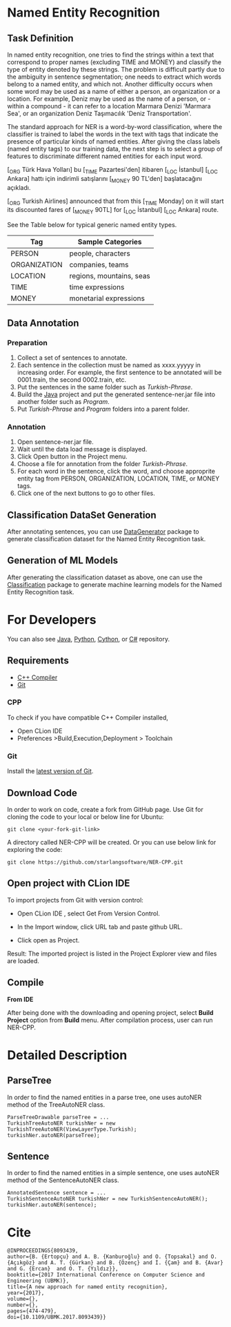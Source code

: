 # Named Entity Recognition

## Task Definition

In named entity recognition, one tries to find the strings within a text that correspond to proper names (excluding TIME and MONEY) and classify the type of entity denoted by these strings. The problem is difficult partly due to the ambiguity in sentence segmentation; one needs to extract which words belong to a named entity, and which not. Another difficulty occurs when some word may be used as a name of either a person, an organization or a location. For example, Deniz may be used as the name of a person, or - within a compound - it can refer to a location Marmara Denizi 'Marmara Sea', or an organization Deniz Taşımacılık 'Deniz Transportation'.

The standard approach for NER is a word-by-word classification, where the classifier is trained to label the words in the text with tags that indicate the presence of particular kinds of named entities. After giving the class labels (named entity tags) to our training data, the next step is to select a group of features to discriminate different named entities for each input word.

[<sub>ORG</sub> Türk Hava Yolları] bu [<sub>TIME</sub> Pazartesi'den] itibaren [<sub>LOC</sub> İstanbul] [<sub>LOC</sub> Ankara] hattı için indirimli satışlarını [<sub>MONEY</sub> 90 TL'den] başlatacağını açıkladı.

[<sub>ORG</sub> Turkish Airlines] announced that from this [<sub>TIME</sub> Monday] on it will start its discounted fares of [<sub>MONEY</sub> 90TL] for [<sub>LOC</sub> İstanbul] [<sub>LOC</sub> Ankara] route.

See the Table below for typical generic named entity types.

|Tag|Sample Categories|
|---|---|
|PERSON|people, characters|
|ORGANIZATION|companies, teams|
|LOCATION|regions, mountains, seas|
|TIME|time expressions|
|MONEY|monetarial expressions|

## Data Annotation

### Preparation

1. Collect a set of sentences to annotate. 
2. Each sentence in the collection must be named as xxxx.yyyyy in increasing order. For example, the first sentence to be annotated will be 0001.train, the second 0002.train, etc.
3. Put the sentences in the same folder such as *Turkish-Phrase*.
4. Build the [Java](https://github.com/starlangsoftware/NER) project and put the generated sentence-ner.jar file into another folder such as *Program*.
5. Put *Turkish-Phrase* and *Program* folders into a parent folder.

### Annotation

1. Open sentence-ner.jar file.
2. Wait until the data load message is displayed.
3. Click Open button in the Project menu.
4. Choose a file for annotation from the folder *Turkish-Phrase*.  
5. For each word in the sentence, click the word, and choose approprite entity tag from PERSON, ORGANIZATION, LOCATION, TIME, or MONEY tags.
6. Click one of the next buttons to go to other files.

## Classification DataSet Generation

After annotating sentences, you can use [DataGenerator](https://github.com/starlangsoftware/DataGenerator-CPP) package to generate classification dataset for the Named Entity Recognition task.

## Generation of ML Models

After generating the classification dataset as above, one can use the [Classification](https://github.com/starlangsoftware/Classification-CPP) package to generate machine learning models for the Named Entity Recognition task.

For Developers
============

You can also see [Java](https://github.com/starlangsoftware/NER), [Python](https://github.com/starlangsoftware/NER-Py), [Cython](https://github.com/starlangsoftware/NER-Cy), or [C#](https://github.com/starlangsoftware/NER-CS) repository.

## Requirements

* [C++ Compiler](#cpp)
* [Git](#git)


### CPP
To check if you have compatible C++ Compiler installed,
* Open CLion IDE 
* Preferences >Build,Execution,Deployment > Toolchain  

### Git

Install the [latest version of Git](https://git-scm.com/book/en/v2/Getting-Started-Installing-Git).

## Download Code

In order to work on code, create a fork from GitHub page. 
Use Git for cloning the code to your local or below line for Ubuntu:

	git clone <your-fork-git-link>

A directory called NER-CPP will be created. Or you can use below link for exploring the code:

	git clone https://github.com/starlangsoftware/NER-CPP.git

## Open project with CLion IDE

To import projects from Git with version control:

* Open CLion IDE , select Get From Version Control.

* In the Import window, click URL tab and paste github URL.

* Click open as Project.

Result: The imported project is listed in the Project Explorer view and files are loaded.


## Compile

**From IDE**

After being done with the downloading and opening project, select **Build Project** option from **Build** menu. After compilation process, user can run NER-CPP.

Detailed Description
============

## ParseTree

In order to find the named entities in a parse tree, one uses autoNER method of the TreeAutoNER class.

	ParseTreeDrawable parseTree = ...
	TurkishTreeAutoNER turkishNer = new TurkishTreeAutoNER(ViewLayerType.Turkish);
	turkishNer.autoNER(parseTree);

## Sentence

In order to find the named entities in a simple sentence, one uses autoNER method of the SentenceAutoNER class.

	AnnotatedSentence sentence = ...
	TurkishSentenceAutoNER turkishNer = new TurkishSentenceAutoNER();
	turkishNer.autoNER(sentence);

# Cite

	@INPROCEEDINGS{8093439,
  	author={B. {Ertopçu} and A. B. {Kanburoğlu} and O. {Topsakal} and O. {Açıkgöz} and A. T. {Gürkan} and B. {Özenç} and İ. {Çam} and B. {Avar} and G. {Ercan} 	and O. T. {Yıldız}},
  	booktitle={2017 International Conference on Computer Science and Engineering (UBMK)}, 
  	title={A new approach for named entity recognition}, 
  	year={2017},
  	volume={},
  	number={},
  	pages={474-479},
  	doi={10.1109/UBMK.2017.8093439}}
